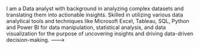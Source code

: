 I am a Data analyst with background in analyzing complex datasets and translating them into actionable insights. Skilled in utilizing various data analytical tools and techniques like Microsoft Excel, Tableau, SQL, Python and Power BI for data manipulation, statistical analysis, and data visualization for the purpose of uncovering insights and driving data-driven decision-making.
--->
